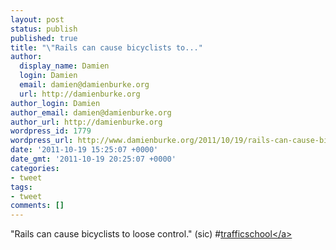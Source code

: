 ```yaml
---
layout: post
status: publish
published: true
title: "\"Rails can cause bicyclists to..."
author:
  display_name: Damien
  login: Damien
  email: damien@damienburke.org
  url: http://damienburke.org
author_login: Damien
author_email: damien@damienburke.org
author_url: http://damienburke.org
wordpress_id: 1779
wordpress_url: http://www.damienburke.org/2011/10/19/rails-can-cause-bicyclists-to/
date: '2011-10-19 15:25:07 +0000'
date_gmt: '2011-10-19 20:25:07 +0000'
categories:
- tweet
tags:
- tweet
comments: []
---
```

<p>"Rails can cause bicyclists to loose control." (sic) #<a href="http:&#47;&#47;search.twitter.com&#47;search?q=%23trafficschool" class="aktt_hashtag">trafficschool<&#47;a></p>

